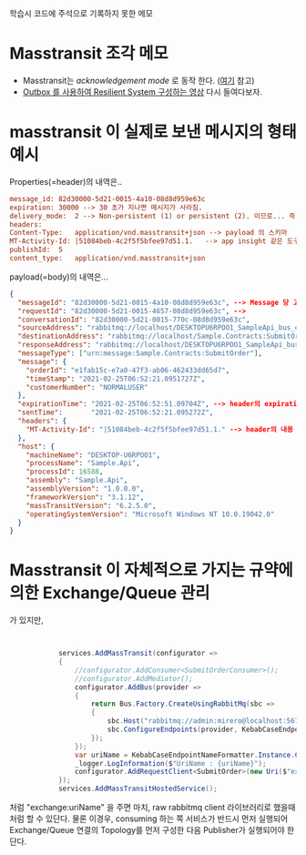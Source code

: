 학습시 코드에 주석으로 기록하지 못한 메모

# Masstransit 조각 메모

- Masstransit는 _acknowledgement mode_ 로 동작 한다. ([여기](https://masstransit-project.com/articles/outbox.html#the-in-memory-outbox) 참고)
- [Outbox 를 사용하여 Resilient System 구성하는 영상](https://www.youtube.com/watch?v=P41IsVAc1nI&list=PLx8uyNNs1ri2MBx6BjPum5j9_MMdIfM9C&index=21) 다시 들여다보자.

# masstransit 이 실제로 보낸 메시지의 형태 예시

Properties(=header)의 내역은..

```ini
message_id:	82d30000-5d21-0015-4a10-08d8d959e63c
expiration:	30000 --> 30 초가 지나면 메시지가 사라짐.
delivery_mode:	2 --> Non-persistent (1) or persistent (2). 이므로... 즉, 여기서는 persistant
headers:
Content-Type:	application/vnd.masstransit+json --> payload 의 스키마
MT-Activity-Id:	|51084beb-4c2f5f5bfee97d51.1.   --> app insight 같은 도구에서 메시지 추적을 할 수 있게 해준다.
publishId:	5
content_type:	application/vnd.masstransit+json
```

payload(=body)의 내역은...

```json
{
  "messageId": "82d30000-5d21-0015-4a10-08d8d959e63c", --> Message 당 고유 ID
  "requestId": "82d30000-5d21-0015-4657-08d8d959e63c", -->
  "conversationId": "82d30000-5d21-0015-770c-08d8d959e63c",
  "sourceAddress": "rabbitmq://localhost/DESKTOPU6RPOO1_SampleApi_bus_omjoyyn7rrybmzb3bdcp1scm8h?temporary=true",
  "destinationAddress": "rabbitmq://localhost/Sample.Contracts:SubmitOrder",
  "responseAddress": "rabbitmq://localhost/DESKTOPU6RPOO1_SampleApi_bus_omjoyyn7rrybmzb3bdcp1scm8h?temporary=true",
  "messageType": ["urn:message:Sample.Contracts:SubmitOrder"],
  "message": {
    "orderId": "e1fab15c-e7a0-47f3-ab06-462433dd65d7",
    "timeStamp": "2021-02-25T06:52:21.0951727Z",
    "customerNumber": "NORMALUSER"
  },
  "expirationTime": "2021-02-25T06:52:51.09704Z", --> header의 expiration이 적용되었을때 실제 expire되는 시점. 아래 sentTime + 30초
  "sentTime":       "2021-02-25T06:52:21.095272Z",
  "headers": {
    "MT-Activity-Id": "|51084beb-4c2f5f5bfee97d51.1." --> header의 내용
  },
  "host": {
    "machineName": "DESKTOP-U6RPOO1",
    "processName": "Sample.Api",
    "processId": 16588,
    "assembly": "Sample.Api",
    "assemblyVersion": "1.0.0.0",
    "frameworkVersion": "3.1.12",
    "massTransitVersion": "6.2.5.0",
    "operatingSystemVersion": "Microsoft Windows NT 10.0.19042.0"
  }
}
```

# Masstransit 이 자체적으로 가지는 규약에 의한 Exchange/Queue 관리

가 있지만,

```cs


            services.AddMassTransit(configurator =>
            {
                //configurator.AddConsumer<SubmitOrderConsumer>();
                //configurator.AddMediator();
                configurator.AddBus(provider =>
                {
                    return Bus.Factory.CreateUsingRabbitMq(sbc =>
                    {
                        sbc.Host("rabbitmq://admin:mirero@localhost:5672");
                        sbc.ConfigureEndpoints(provider, KebabCaseEndpointNameFormatter.Instance);
                    });
                });
                var uriName = KebabCaseEndpointNameFormatter.Instance.Consumer<SubmitOrderConsumer>();
                _logger.LogInformation($"UriName : {uriName}");
                configurator.AddRequestClient<SubmitOrder>(new Uri($"exchange:{uriName}"),TimeSpan.FromDays(3));
            });
            services.AddMassTransitHostedService();
```

처럼 "exchange:uriName" 을 주면 마치, raw rabbitmq client 라이브러리로 했을때 처럼 할 수 있단다.
물론 이경우, consuming 하는 쪽 서비스가 반드시 먼저 실행되어 Exchange/Queue 연결의 Topology를 먼저 구성한 다음 Publisher가 실행되어야 한단다.
